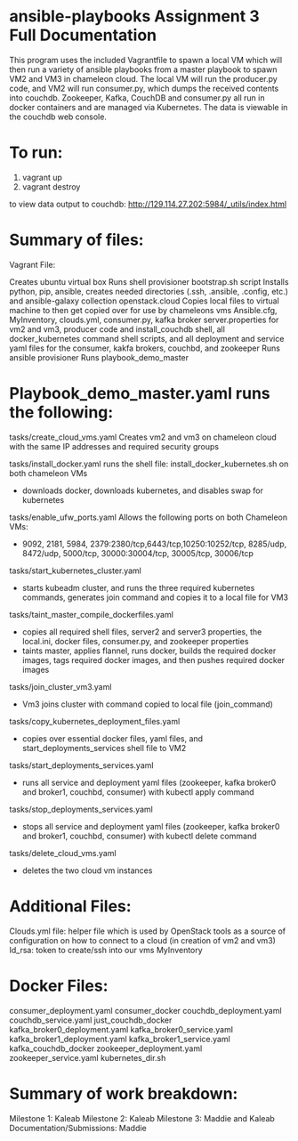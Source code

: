 # ansible-playbooks Assignment 3 Full Documentation

This program uses the included Vagrantfile to spawn a local VM which will then run a variety of ansible playbooks from a master playbook to spawn VM2 and VM3 in chameleon cloud. 
The local VM will run the producer.py code, and VM2 will run consumer.py, which dumps the received contents into couchdb.
Zookeeper, Kafka, CouchDB and consumer.py all run in docker containers and are managed via Kubernetes. 
The data is viewable in the couchdb web console. 


# To run: 

1. vagrant up
2. vagrant destroy

to view data output to couchdb: http://129.114.27.202:5984/_utils/index.html

# Summary of files:

Vagrant File: 

Creates ubuntu virtual box
Runs shell provisioner bootstrap.sh script
Installs python, pip, ansible, creates needed directories (.ssh, .ansible, .config, etc.) and ansible-galaxy collection openstack.cloud
Copies local files to virtual machine to then get copied over for use by chameleons vms
Ansible.cfg, MyInventory, clouds.yml, consumer.py, kafka broker server.properties for vm2 and vm3, producer code and install_couchdb shell, all docker_kubernetes command shell scripts, and all deployment and service yaml files for the consumer, kakfa brokers, couchbd, and zookeeper
Runs ansible provisioner 
Runs playbook_demo_master

# Playbook_demo_master.yaml runs the following: 

tasks/create_cloud_vms.yaml
Creates vm2 and vm3 on chameleon cloud with the same IP addresses and required security groups

tasks/install_docker.yaml
runs the shell file: install_docker_kubernetes.sh on both chameleon VMs
- downloads docker, downloads kubernetes, and disables swap for kubernetes

tasks/enable_ufw_ports.yaml
Allows the following ports on both Chameleon VMs:
- 9092, 2181, 5984, 2379:2380/tcp,6443/tcp,10250:10252/tcp, 8285/udp, 8472/udp, 5000/tcp, 30000:30004/tcp, 30005/tcp, 30006/tcp

tasks/start_kubernetes_cluster.yaml
- starts kubeadm cluster, and runs the three required kubernetes commands, generates join command and copies it to a local file for VM3

tasks/taint_master_compile_dockerfiles.yaml
- copies all required shell files, server2 and server3 properties, the local.ini, docker files, consumer.py, and zookeeper properties
- taints master, applies flannel, runs docker, builds the required docker images, tags required docker images, and then pushes required docker images

tasks/join_cluster_vm3.yaml
- Vm3 joins cluster with command copied to local file (join_command)

tasks/copy_kubernetes_deployment_files.yaml
- copies over essential docker files, yaml files, and start_deployments_services shell file to VM2

tasks/start_deployments_services.yaml
- runs all service and deployment yaml files (zookeeper, kafka broker0 and broker1, couchbd, consumer) with kubectl apply command

tasks/stop_deployments_services.yaml
- stops all service and deployment yaml files (zookeeper, kafka broker0 and broker1, couchbd, consumer) with kubectl delete command
 
tasks/delete_cloud_vms.yaml
 - deletes the two cloud vm instances
 
# Additional Files: 
Clouds.yml file: helper file which is used by OpenStack tools as a source of configuration on how to connect to a cloud (in creation of vm2 and vm3)
Id_rsa: token to create/ssh into our vms
MyInventory

# Docker Files: 
consumer_deployment.yaml
consumer_docker
couchdb_deployment.yaml
couchdb_service.yaml
just_couchdb_docker
kafka_broker0_deployment.yaml
kafka_broker0_service.yaml
kafka_broker1_deployment.yaml
kafka_broker1_service.yaml
kafka_couchdb_docker
zookeeper_deployment.yaml
zookeeper_service.yaml
kubernetes_dir.sh

# Summary of work breakdown: 

Milestone 1: Kaleab
Milestone 2: Kaleab
Milestone 3: Maddie and Kaleab
Documentation/Submissions: Maddie
